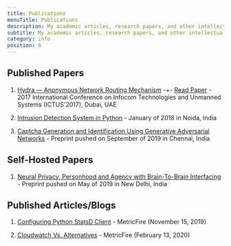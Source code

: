 ```yaml
---
title: Publications
menuTitle: Publications
description: My academic articles, research papers, and other intellectual pieces.
subtitle: My academic articles, research papers, and other intellectual pieces.
category: info
position: 6
---
```


## Published Papers

1. [Hydra — Anonymous Network Routing Mechanism](https://ieeexplore.ieee.org/document/8286011/) -+- [Read Paper](https://mrinalwahal.com/papers/Hydra.pdf) - 2017 International Conference on Infocom Technologies and Unmanned Systems (ICTUS'2017), Dubai, UAE

2. [Intrusion Detection System in Python](https://ieeexplore.ieee.org/document/8442909/) - January of 2018 in Noida, India

3. [Captcha Generation and Identification Using Generative Adversarial Networks](http://vixra.org/pdf/1909.0513v1.pdf) - Preprint pushed on September of 2019 in Chennai, India

## Self-Hosted Papers

1. [Neural Privacy, Personhood and Agency with Brain-To-Brain Interfacing](https://mrinalwahal.com/papers/Neuroethics.pdf) - Preprint pushed on May of 2019 in New Delhi, India

## Published Articles/Blogs

1. [Configuring Python StatsD Client](https://www.metricfire.com/blog/configuring-python-statsd-client) - MetricFire (November 15, 2019)

2. [Cloudwatch Vs. Alternatives](https://www.metricfire.com/blog/cloudwatch-vs-alternatives) - MetricFire (February 13, 2020)
